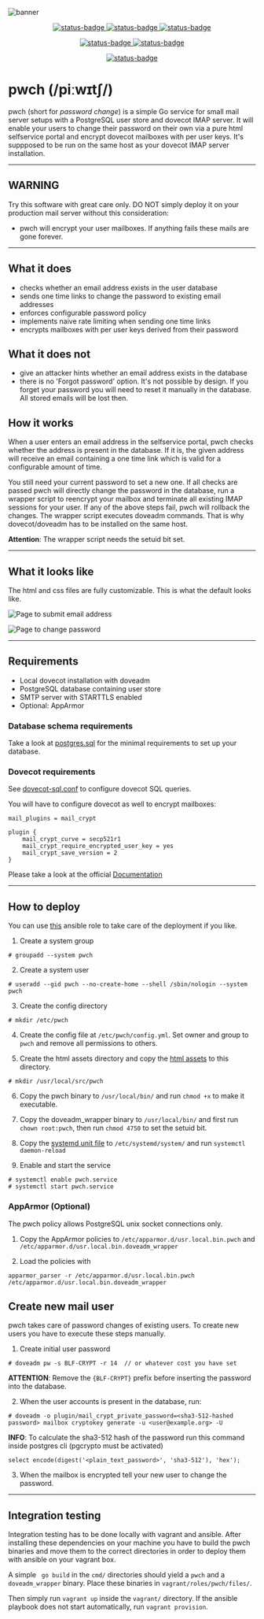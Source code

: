 ![banner](screenshots/banner.png?raw=true)

<p align="center">
  <a href="https://ci.nonce.at/nonce9/pwch" title="Build Status">
    <img src="https://ci.nonce.at/api/badges/nonce9/pwch/status.svg" alt="status-badge" />
  </a>
  <a href="https://github.com/nonce9/pwch/actions/workflows/codeql.yml" title="CodeQL Status">
    <img src="https://github.com/nonce9/pwch/actions/workflows/codeql.yml/badge.svg" alt="status-badge" />
  </a>
  <a href="https://goreportcard.com/report/github.com/nonce9/pwch" title="Go Report">
    <img src="https://goreportcard.com/badge/github.com/nonce9/pwch" alt="status-badge" />
  </a>
<p/>
<p align="center">
  <a href="https://github.com/nonce9/pwch/releases" title="Latest Release">
    <img src="https://img.shields.io/github/v/release/nonce9/pwch?style=flat&color=blue&display_name=tag&sort=semver" alt="status-badge" />
  </a>
  <a href="https://github.com/nonce9/pwch/blob/main/LICENSE" title="License">
    <img src="https://img.shields.io/github/license/nonce9/pwch?style=flat&color=informational" alt="status-badge" />
  </a>
</p>
<p align="center">
  <a href="https://nonce.at/public.asc" title="Signing Key">
    <img src="https://img.shields.io/badge/Signing%20Key-ffac3f?style=flat&link=https://nonce.at/public.asc" alt="status-badge" />
  </a>
</p>

# pwch (/piːwɪtʃ/)

pwch (short for *password change*) is a simple Go service for small mail server setups
with a PostgreSQL user store and dovecot IMAP server.
It will enable your users to change their password on their own via a pure html
selfservice portal and encrypt dovecot mailboxes with per user keys.
It's suppposed to be run on the same host as your dovecot IMAP server
installation.

-----

## WARNING

Try this software with great care only. DO NOT simply deploy it on your
production mail server without this consideration:

- pwch will encrypt your user mailboxes. If anything fails these mails are gone
forever.

-----

## What it does

- checks whether an email address exists in the user database
- sends one time links to change the password to existing email addresses
- enforces configurable password policy
- implements naive rate limiting when sending one time links
- encrypts mailboxes with per user keys derived from their password

## What it does not

- give an attacker hints whether an email address exists in the database
- there is no 'Forgot password' option. It's not possible by design. If you
forget your password you will need to reset it manually in the database. All
stored emails will be lost then.

## How it works

When a user enters an email address in the selfservice portal, pwch checks
whether the address is present in the database. If it is, the given address 
will receive an email containing a one time link which is valid for a
configurable amount of time.

You still need your current password to set a new one. If all checks are passed
pwch will directly change the password in the database, run a wrapper script to 
reencrypt your mailbox and terminate all existing IMAP sessions for your user.
If any of the above steps fail, pwch will rollback the changes.
The wrapper script executes doveadm commands. That is why dovecot/doveadm has
to be installed on the same host.

__Attention__: The wrapper script needs the setuid bit set.

-----

## What it looks like

The html and css files are fully customizable. This is what the default looks like.

![Page to submit email address](screenshots/submitEmail.jpg?raw=true)

![Page to change password](screenshots/changePassword.jpg?raw=true)

-----

## Requirements

- Local dovecot installation with doveadm
- PostgreSQL database containing user store
- SMTP server with STARTTLS enabled
- Optional: AppArmor

### Database schema requirements

Take a look at [postgres.sql](config/postgres.sql) for the minimal requirements
to set up your database.

### Dovecot requirements

See [dovecot-sql.conf](config/dovecot-sql.conf) to configure dovecot SQL queries.

You will have to configure dovecot as well to encrypt mailboxes:

```
mail_plugins = mail_crypt

plugin {
    mail_crypt_curve = secp521r1
    mail_crypt_require_encrypted_user_key = yes
    mail_crypt_save_version = 2
}
```

Please take a look at the official [Documentation](https://doc.dovecot.org/configuration_manual/mail_crypt_plugin/)

-----

## How to deploy

You can use [this](https://github.com/nonce9/ansible-role-pwch)
ansible role to take care of the deployment if you like.

1. Create a system group
```
# groupadd --system pwch
```

2. Create a system user
```
# useradd --gid pwch --no-create-home --shell /sbin/nologin --system pwch
```

3. Create the config directory
```
# mkdir /etc/pwch
```

4. Create the config file at `/etc/pwch/config.yml`. Set owner and group to `pwch`
and remove all permissions to others.

5. Create the html assets directory and copy the [html assets](assets/html/) to this directory.
```
# mkdir /usr/local/src/pwch
```

6. Copy the pwch binary to `/usr/local/bin/` and run `chmod +x` to make it executable.

7. Copy the doveadm_wrapper binary to `/usr/local/bin/` and first run `chown root:pwch`, then run `chmod 4750` to set the setuid bit.

8. Copy the [systemd unit file](config/pwch.service) to `/etc/systemd/system/` and run `systemctl daemon-reload`

9. Enable and start the service
```
# systemctl enable pwch.service
# systemctl start pwch.service
```

### AppArmor (Optional)

The pwch policy allows PostgreSQL unix socket connections only.

1. Copy the AppArmor policies to `/etc/apparmor.d/usr.local.bin.pwch` and
`/etc/apparmor.d/usr.local.bin.doveadm_wrapper`

2. Load the policies with
```
apparmor_parser -r /etc/apparmor.d/usr.local.bin.pwch /etc/apparmor.d/usr.local.bin.doveadm_wrapper
```

## Create new mail user

pwch takes care of password changes of existing users. To create new users you
have to execute these steps manually.

1. Create initial user password

```
# doveadm pw -s BLF-CRYPT -r 14  // or whatever cost you have set
```

__ATTENTION__: Remove the `{BLF-CRYPT}` prefix before inserting the password into the database.

2. When the user accounts is present in the database, run:

```
# doveadm -o plugin/mail_crypt_private_password=<sha3-512-hashed password> mailbox cryptokey generate -u <user@example.org> -U
```

__INFO__: To calculate the sha3-512 hash of the password run this command inside postgres cli (pgcrypto must be activated)

```
select encode(digest('<plain_text_password>', 'sha3-512'), 'hex');
```

3. When the mailbox is encrypted tell your new user to change the password.

-----

## Integration testing

Integration testing has to be done locally with vagrant and ansible.
After installing these dependencies on your machine you have to build the pwch
binaries and move them to the correct directories in order to deploy them with
ansible on your vagrant box.

A simple ` go build` in the `cmd/` directories should yield a `pwch` and a
`doveadm_wrapper` binary. Place these binaries in `vagrant/roles/pwch/files/`.

Then simply run `vagrant up` inside the `vagrant/` directory. If the ansible
playbook does not start automatically, run `vagrant provision`.
